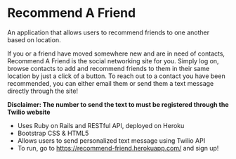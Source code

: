# Recommend A Friend

An application that allows users to recommend friends to one another based on location.

If you or a friend have moved somewhere new and are in need of contacts, Recommend A Friend is the social networking site for you. Simply log on, browse contacts to add and recommend friends to them in their same location by just a click of a button. To reach out to a contact you have been recommended, you can either email them or send them a text message directly through the site!

**Disclaimer: The number to send the text to must be registered through the Twilio website**

* Uses Ruby on Rails and RESTful API, deployed on Heroku
* Bootstrap CSS & HTML5
* Allows users to send personalized text message using Twilio API
* To run, go to https://recommend-friend.herokuapp.com/ and sign up!
